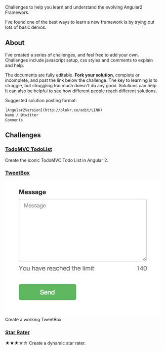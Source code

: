 Challenges to help you learn and understand the evolving Angular2 Framework.

I've found one of the best ways to learn a new framework is by trying out lots of basic demos. 

## About
I've created a series of challenges, and feel free to add your own. Challenges include javascript setup, css styles and comments to explain and help.

The documents are fully editable. **Fork your solution**, complete or incomplete, and post the link below the challenge. The key to learning is to struggle, but struggling too much doesn't do any good. Solutions can help. It can also be helpful to see how different people reach different solutions.

Suggested solution posting format:
```
[Angular2Version](http://plnkr.co/edit/LINK)
Name / @twitter
Comments
```

## Challenges

### [TodoMVC TodoList](https://github.com/ShMcK/ng2Challenges/wiki/TodoMVC)
Create the iconic TodoMVC Todo List in Angular 2.

### [TweetBox](https://github.com/ShMcK/ng2Challenges/wiki/TweetBox)
![TweetBox](/images/TweetBoxSetup.png?raw=true "TweetBox Setup")
Create a working TweetBox.

### [Star Rater](https://github.com/ShMcK/ng2Challenges/wiki/Star-Rater)
★★★☆☆
Create a dynamic star rater.
